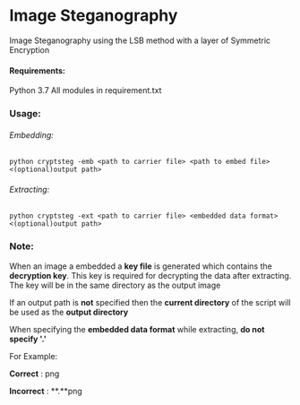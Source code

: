 # Image Steganography

Image Steganography using the LSB method with a layer of Symmetric Encryption

#### Requirements:
Python 3.7
All modules in requirement.txt

### Usage:

###### Embedding:

`python cryptsteg -emb <path to carrier file> <path to embed file> <(optional)output path>`

###### Extracting:

`python cryptsteg -ext <path to carrier file> <embedded data format> <(optional)output path>`

### Note:

When an image a embedded a **key file** is generated which contains the **decryption key**.
This key is required for decrypting the data after extracting.
The key will be in the same directory as the output image

If an output path is **not** specified then the **current directory** of the script will be used as the **output directory**

When specifying the **embedded data format** while extracting, **do not specify '.'**

For Example:

**Correct** : png

**Incorrect** : **.**png
